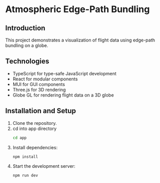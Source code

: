 # Atmospheric Edge-Path Bundling

## Introduction
This project demonstrates a visualization of flight data using edge-path bundling on a globe.

## Technologies
- TypeScript for type-safe JavaScript development
- React for modular components
- MUI for GUI components
- Three.js for 3D rendering
- Globe GL for rendering flight data on a 3D globe

## Installation and Setup
1. Clone the repository.
2. cd into app directory
   ```bash
   cd app
    ```
3. Install dependencies:
   ```bash
   npm install
    ```
4. Start the development server:
   ```bash
   npm run dev
      ```
